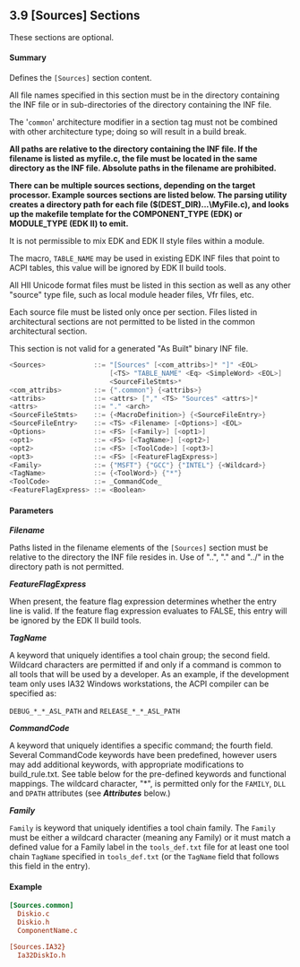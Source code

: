 <!--- @file
  3.9 [Sources] Sections

  Copyright (c) 2007-2017, Intel Corporation. All rights reserved.<BR>

  Redistribution and use in source (original document form) and 'compiled'
  forms (converted to PDF, epub, HTML and other formats) with or without
  modification, are permitted provided that the following conditions are met:

  1) Redistributions of source code (original document form) must retain the
     above copyright notice, this list of conditions and the following
     disclaimer as the first lines of this file unmodified.

  2) Redistributions in compiled form (transformed to other DTDs, converted to
     PDF, epub, HTML and other formats) must reproduce the above copyright
     notice, this list of conditions and the following disclaimer in the
     documentation and/or other materials provided with the distribution.

  THIS DOCUMENTATION IS PROVIDED BY TIANOCORE PROJECT "AS IS" AND ANY EXPRESS OR
  IMPLIED WARRANTIES, INCLUDING, BUT NOT LIMITED TO, THE IMPLIED WARRANTIES OF
  MERCHANTABILITY AND FITNESS FOR A PARTICULAR PURPOSE ARE DISCLAIMED. IN NO
  EVENT SHALL TIANOCORE PROJECT  BE LIABLE FOR ANY DIRECT, INDIRECT, INCIDENTAL,
  SPECIAL, EXEMPLARY, OR CONSEQUENTIAL DAMAGES (INCLUDING, BUT NOT LIMITED TO,
  PROCUREMENT OF SUBSTITUTE GOODS OR SERVICES; LOSS OF USE, DATA, OR PROFITS;
  OR BUSINESS INTERRUPTION) HOWEVER CAUSED AND ON ANY THEORY OF LIABILITY,
  WHETHER IN CONTRACT, STRICT LIABILITY, OR TORT (INCLUDING NEGLIGENCE OR
  OTHERWISE) ARISING IN ANY WAY OUT OF THE USE OF THIS DOCUMENTATION, EVEN IF
  ADVISED OF THE POSSIBILITY OF SUCH DAMAGE.

-->

## 3.9 [Sources] Sections

These sections are optional.

#### Summary

Defines the `[Sources]` section content.

All file names specified in this section must be in the directory containing
the INF file or in sub-directories of the directory containing the INF file.

The '`common`' architecture modifier in a section tag must not be combined with
other architecture type; doing so will result in a build break.

**All paths are relative to the directory containing the INF file. If the
filename is listed as myfile.c, the file must be located in the same directory
as the INF file. Absolute paths in the filename are prohibited.**

**There can be multiple sources sections, depending on the target processor.
Example sources sections are listed below. The parsing utility creates a
directory path for each file ($(DEST_DIR)...\MyFile.c), and looks up the
makefile template for the COMPONENT_TYPE (EDK) or MODULE_TYPE (EDK II) to
emit.**

It is not permissible to mix EDK and EDK II style files within a module.

The macro, `TABLE_NAME` may be used in existing EDK INF files that point to
ACPI tables, this value will be ignored by EDK II build tools.

All HII Unicode format files must be listed in this section as well as any
other "source" type file, such as local module header files, Vfr files, etc.

Each source file must be listed only once per section. Files listed in
architectural sections are not permitted to be listed in the common
architectural section.

This section is not valid for a generated "As Built" binary INF file.

```c
<Sources>            ::= "[Sources" [<com_attribs>]* "]" <EOL>
                         [<TS> "TABLE_NAME" <Eq> <SimpleWord> <EOL>]
                         <SourceFileStmts>*
<com_attribs>        ::= {".common"} {<attribs>}
<attribs>            ::= <attrs> ["," <TS> "Sources" <attrs>]*
<attrs>              ::= "." <arch>
<SourceFileStmts>    ::= {<MacroDefinition>} {<SourceFileEntry>}
<SourceFileEntry>    ::= <TS> <Filename> [<Options>] <EOL>
<Options>            ::= <FS> [<Family>] [<opt1>]
<opt1>               ::= <FS> [<TagName>] [<opt2>]
<opt2>               ::= <FS> [<ToolCode>] [<opt3>]
<opt3>               ::= <FS> [<FeatureFlagExpress>]
<Family>             ::= {"MSFT"} {"GCC"} {"INTEL"} {<Wildcard>}
<TagName>            ::= {<ToolWord>} {"*"}
<ToolCode>           ::= _CommandCode_
<FeatureFlagExpress> ::= <Boolean>
```

#### Parameters

**_Filename_**

Paths listed in the filename elements of the `[Sources]` section must be
relative to the directory the INF file resides in. Use of "..", "." and "../"
in the directory path is not permitted.

**_FeatureFlagExpress_**

When present, the feature flag expression determines whether the entry line is
valid. If the feature flag expression evaluates to FALSE, this entry will be
ignored by the EDK II build tools.

**_TagName_**

A keyword that uniquely identifies a tool chain group; the second field.
Wildcard characters are permitted if and only if a command is common to all
tools that will be used by a developer. As an example, if the development team
only uses IA32 Windows workstations, the ACPI compiler can be specified as:

`DEBUG_*_*_ASL_PATH` and `RELEASE_*_*_ASL_PATH`

**_CommandCode_**

A keyword that uniquely identifies a specific command; the fourth field. Several
CommandCode keywords have been predefined, however users may add additional
keywords, with appropriate modifications to build_rule.txt. See table below for
the pre-defined keywords and functional mappings. The wildcard character,
"*", is permitted only for the `FAMILY`, `DLL` and `DPATH` attributes (see
**_Attributes_** below.)

**_Family_**

`Family` is keyword that uniquely identifies a tool chain family. The `Family`
must be either a wildcard character (meaning any Family) or it must match a
defined value for a Family label in the `tools_def.txt` file for at least one
tool chain `TagName` specified in `tools_def.txt` (or the `TagName` field that
follows this field in the entry).

#### Example

```ini
[Sources.common]
  Diskio.c
  Diskio.h
  ComponentName.c

[Sources.IA32}
  Ia32DiskIo.h
```
